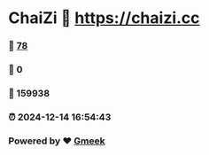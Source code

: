 # ChaiZi :link: https://chaizi.cc 
### :page_facing_up: [78](https://chaizi.cc/tag.html) 
### :speech_balloon: 0 
### :hibiscus: 159938 
### :alarm_clock: 2024-12-14 16:54:43 
### Powered by :heart: [Gmeek](https://github.com/Meekdai/Gmeek)
